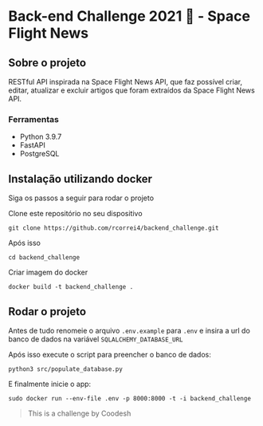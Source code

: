 
# Back-end Challenge 2021 🏅 - Space Flight News


## Sobre o projeto
RESTful API inspirada na Space Flight News API, que faz possível criar, editar, atualizar e excluir artigos que foram extraídos da Space Flight News API.

### Ferramentas

- Python 3.9.7
- FastAPI
- PostgreSQL

## Instalação utilizando docker
Siga os passos a seguir para rodar o projeto

Clone este repositório no seu dispositivo
~~~shell
git clone https://github.com/rcorrei4/backend_challenge.git
~~~

Após isso
~~~shell
cd backend_challenge
~~~

Criar imagem do docker
~~~shell
docker build -t backend_challenge .
~~~

## Rodar o projeto

Antes de tudo renomeie o arquivo `.env.example` para `.env` e insira a url do banco de dados na variável `SQLALCHEMY_DATABASE_URL`

Após isso execute o script para preencher o banco de dados:
~~~shell
python3 src/populate_database.py
~~~

E finalmente inicie o app:
~~~shell
sudo docker run --env-file .env -p 8000:8000 -t -i backend_challenge
~~~


> This is a challenge by Coodesh
